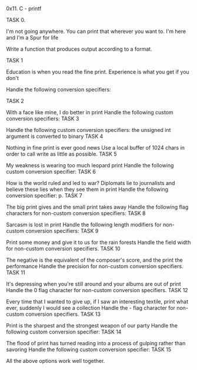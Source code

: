 0x11. C - printf

TASK 0.

I'm not going anywhere. You can print that wherever you want to. I'm here and I'm a Spur for life

Write a function that produces output according to a format.

TASK 1

Education is when you read the fine print. Experience is what you get if you don't

Handle the following conversion specifiers:

TASK 2

With a face like mine, I do better in print
Handle the following custom conversion specifiers:
TASK 3

Handle the following custom conversion specifiers:
the unsigned int argument is converted to binary
TASK 4

Nothing in fine print is ever good news
Use a local buffer of 1024 chars in order to call write as little as possible.
TASK 5

My weakness is wearing too much leopard print
Handle the following custom conversion specifier:
TASK 6

How is the world ruled and led to war? Diplomats lie to journalists and believe these lies when they see them in print
Handle the following conversion specifier: p.
TASK 7

The big print gives and the small print takes away
Handle the following flag characters for non-custom conversion specifiers:
TASK 8

Sarcasm is lost in print
Handle the following length modifiers for non-custom conversion specifiers:
TASK 9

Print some money and give it to us for the rain forests
Handle the field width for non-custom conversion specifiers.
TASK 10

The negative is the equivalent of the composer's score, and the print the performance
Handle the precision for non-custom conversion specifiers.
TASK 11

It's depressing when you're still around and your albums are out of print
Handle the 0 flag character for non-custom conversion specifiers.
TASK 12

Every time that I wanted to give up, if I saw an interesting textile, print what ever, suddenly I would see a collection
Handle the - flag character for non-custom conversion specifiers.
TASK 13

Print is the sharpest and the strongest weapon of our party
Handle the following custom conversion specifier:
TASK 14

The flood of print has turned reading into a process of gulping rather than savoring
Handle the following custom conversion specifier:
TASK 15

All the above options work well together.
